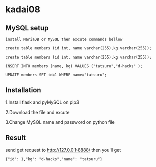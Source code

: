 # kadai08

## MySQL setup

    install MariaDB or MySQL then excute commands bellow
    
    create table members (id int, name varchar(255),kg varchar(255));
    
    create table members (id int, name varchar(255),kg varchar(255));
    
    INSERT INTO members (name, kg) VALUES ("tatsuru","d-hacks" );
    
    UPDATE members SET id=1 WHERE name="tatsuru";

## Installation

1.Install flask and pyMySQL on pip3

2.Download the file and excute

3.Change MySQL name and password on python file

## Result

send get request to http://127.0.0.1:8888/ then you'll get

`{"id": 1,"kg": "d-hacks","name": "tatsuru"}`
